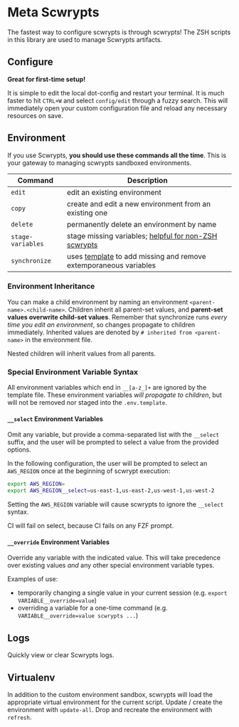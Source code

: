 # Meta Scwrypts

The fastest way to configure scwrypts is through scwrypts!
The ZSH scripts in this library are used to manage Scwrypts artifacts.


## Configure
**Great for first-time setup!**

It is simple to edit the local dot-config and restart your terminal.
It is much faster to hit `CTRL+W` and select `config/edit` through a fuzzy search.
This will immediately open your custom configuration file and reload any necessary resources on save.

## Environment
If you use Scwrypts, **you should use these commands all the time**.
This is your gateway to managing scwrypts sandboxed environments.

Command           | Description
----------------- | ---------------------------------------------------------------------------------------
`edit`            | edit an existing environment
`copy`            | create and edit a new environment from an existing one
`delete`          | permanently delete an environment by name
`stage-variables` | stage missing variables; [helpful for non-ZSH scwrypts](../../py/scwrypts/getenv.py)
`synchronize`     | uses [template](../../.env.template) to add missing and remove extemporaneous variables

### Environment Inheritance
You can make a child environment by naming an environment `<parent-name>.<child-name>`.
Children inherit all parent-set values, and **parent-set values overwrite child-set values**.
Remember that synchronize runs *every time you edit an environment*, so changes propagate to children immediately.
Inherited values are denoted by `# inherited from <parent-name>` in the environment file.

Nested children will inherit values from all parents.

### Special Environment Variable Syntax

All environment variables which end in `__[a-z_]+` are ignored by the template file.
These environment variables *will propagate to children*, but will not be removed nor staged into the `.env.template`.

#### `__select` Environment Variables
Omit any variable, but provide a comma-separated list with the `__select` suffix, and the user will be prompted to select a value from the provided options.

In the following configuration, the user will be prompted to select an `AWS_REGION` once at the beginning of scwrypt execution:

```zsh
export AWS_REGION=
export AWS_REGION__select=us-east-1,us-east-2,us-west-1,us-west-2
```

Setting the `AWS_REGION` variable will cause scwrypts to ignore the `__select` syntax.

CI will fail on select, because CI fails on any FZF prompt.

#### `__override` Environment Variables
Override any variable with the indicated value.
This will take precedence over existing values *and* any other special environment variable types.

Examples of use:
- temporarily changing a single value in your current session (e.g. `export VARIABLE__override=value`)
- overriding a variable for a one-time command (e.g. `VARIABLE__override=value scwrypts ...`)


## Logs
Quickly view or clear Scwrypts logs.

## Virtualenv
In addition to the custom environment sandbox, scwrypts will load the appropriate virtual environment for the current script.
Update / create the environment with `update-all`.
Drop and recreate the environment with `refresh`.

